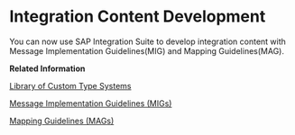 <!-- loio4524e53e8fde430a9e2f565570dfdec6 -->

# Integration Content Development

You can now use SAP Integration Suite to develop integration content with Message Implementation Guidelines\(MIG\) and Mapping Guidelines\(MAG\).

**Related Information**  


[Library of Custom Type Systems](library-of-custom-type-systems-884bb25.md "")

[Message Implementation Guidelines \(MIGs\)](message-implementation-guidelines-migs-f9f2bab.md "")

[Mapping Guidelines \(MAGs\)](mapping-guidelines-mags-42124f4.md "")

